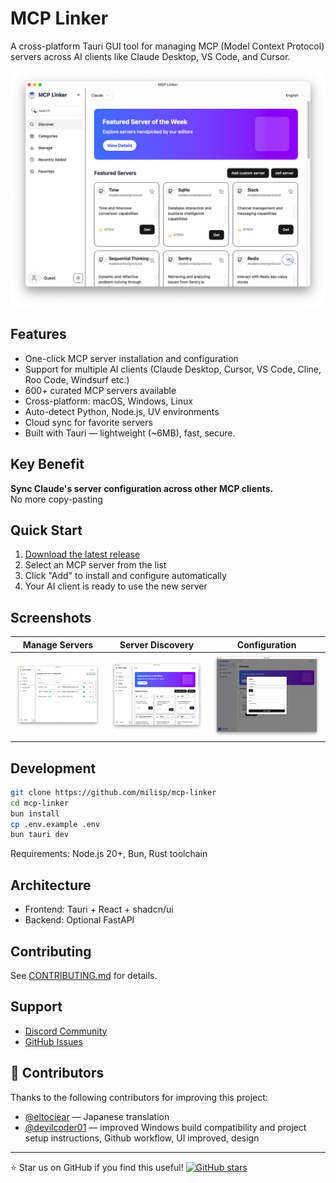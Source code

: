 # MCP Linker

A cross-platform Tauri GUI tool for managing MCP (Model Context Protocol) servers across AI clients like Claude Desktop, VS Code, and Cursor.

![Screenshot](./images/home.png)

## Features

- One-click MCP server installation and configuration
- Support for multiple AI clients (Claude Desktop, Cursor, VS Code, Cline, Roo Code, Windsurf etc.)
- 600+ curated MCP servers available
- Cross-platform: macOS, Windows, Linux
- Auto-detect Python, Node.js, UV environments
- Cloud sync for favorite servers
- Built with Tauri — lightweight (~6MB), fast, secure.

## Key Benefit

**Sync Claude's server configuration across other MCP clients.**  
No more copy-pasting

## Quick Start

1. [Download the latest release](https://github.com/milisp/mcp-linker/releases)
2. Select an MCP server from the list
3. Click "Add" to install and configure automatically
4. Your AI client is ready to use the new server

## Screenshots

| Manage Servers | Server Discovery | Configuration |
|---------------|------------------|---------------|
| ![Manage](./images/manage.png) | ![Discover](./images/home.png) | ![Config](./images/config.png) |

## Development

```bash
git clone https://github.com/milisp/mcp-linker
cd mcp-linker
bun install
cp .env.example .env
bun tauri dev
```

Requirements: Node.js 20+, Bun, Rust toolchain

## Architecture

- Frontend: Tauri + React + shadcn/ui
- Backend: Optional FastAPI

## Contributing

See [CONTRIBUTING.md](./CONTRIBUTING.md) for details.

## Support

- [Discord Community](https://discord.gg/G9uJxjpd)
- [GitHub Issues](https://github.com/milisp/mcp-linker/issues)

## 🎉 Contributors

Thanks to the following contributors for improving this project:

- [@eltociear](https://github.com/eltociear) — Japanese translation
- [@devilcoder01](https://github.com/devilcoder01) — improved Windows build compatibility and project setup instructions, Github workflow, UI improved, design

---

⭐ Star us on GitHub if you find this useful! [![GitHub stars](https://img.shields.io/github/stars/milisp/mcp-linker?style=social)](https://github.com/milisp/mcp-linker)